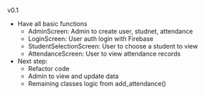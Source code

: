 v0.1
 - Have all basic functions
    - AdminScreen: Admin to create user, studnet, attendance
    - LoginScreen: User auth login with Firebase
    - StudentSelectionScreen: User to choose a student to view
    - AttendanceScreen: User to view attendance records
 - Next step:
    - Refactor code
    - Admin to view and update data
    - Remaining classes logic from add_attendance()

